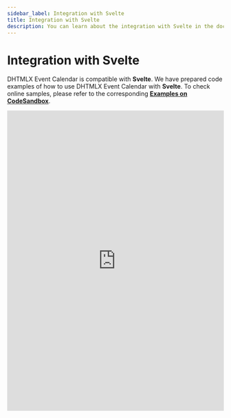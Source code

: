 ```yaml
---
sidebar_label: Integration with Svelte
title: Integration with Svelte
description: You can learn about the integration with Svelte in the documentation of the DHTMLX JavaScript Event Calendar library. Browse developer guides and API reference, try out code examples and live demos, and download a free 30-day evaluation version of DHTMLX Event Calendar.
---
```


# Integration with Svelte

DHTMLX Event Calendar is compatible with **Svelte**. We have prepared code examples of how to use DHTMLX Event Calendar with **Svelte**. To check online samples, please refer to the corresponding [**Examples on CodeSandbox**](https://codesandbox.io/u/DHTMLX).

<iframe src="https://codesandbox.io/p/sandbox/dhtmlx-event-calendar-with-svelte-rmmh7j" frameborder="0" class="snippet_iframe" width="100%" height="700"></iframe>
